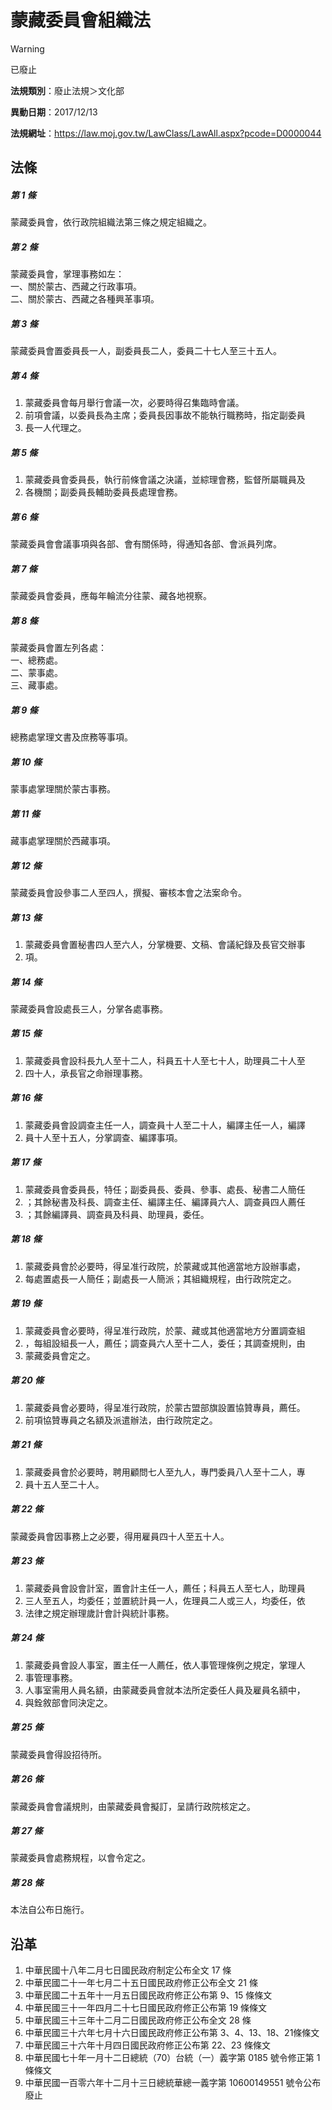 # 蒙藏委員會組織法
> [!WARNING]
> 已廢止

**法規類別**：廢止法規＞文化部

**異動日期**：2017/12/13  

**法規網址**：https://law.moj.gov.tw/LawClass/LawAll.aspx?pcode=D0000044



## 法條
##### 第 1 條
蒙藏委員會，依行政院組織法第三條之規定組織之。

##### 第 2 條
蒙藏委員會，掌理事務如左：  
一、關於蒙古、西藏之行政事項。  
二、關於蒙古、西藏之各種興革事項。

##### 第 3 條
蒙藏委員會置委員長一人，副委員長二人，委員二十七人至三十五人。

##### 第 4 條
1. 蒙藏委員會每月舉行會議一次，必要時得召集臨時會議。
1. 前項會議，以委員長為主席；委員長因事故不能執行職務時，指定副委員
1. 長一人代理之。

##### 第 5 條
1. 蒙藏委員會委員長，執行前條會議之決議，並綜理會務，監督所屬職員及
1. 各機關；副委員長輔助委員長處理會務。

##### 第 6 條
蒙藏委員會會議事項與各部、會有關係時，得通知各部、會派員列席。

##### 第 7 條
蒙藏委員會委員，應每年輪流分往蒙、藏各地視察。

##### 第 8 條
蒙藏委員會置左列各處：  
一、總務處。  
二、蒙事處。  
三、藏事處。

##### 第 9 條
總務處掌理文書及庶務等事項。

##### 第 10 條
蒙事處掌理關於蒙古事務。

##### 第 11 條
藏事處掌理關於西藏事項。

##### 第 12 條
蒙藏委員會設參事二人至四人，撰擬、審核本會之法案命令。

##### 第 13 條
1. 蒙藏委員會置秘書四人至六人，分掌機要、文稿、會議紀錄及長官交辦事
1. 項。

##### 第 14 條
蒙藏委員會設處長三人，分掌各處事務。

##### 第 15 條
1. 蒙藏委員會設科長九人至十二人，科員五十人至七十人，助理員二十人至
1. 四十人，承長官之命辦理事務。

##### 第 16 條
1. 蒙藏委員會設調查主任一人，調查員十人至二十人，編譯主任一人，編譯
1. 員十人至十五人，分掌調查、編譯事項。

##### 第 17 條
1. 蒙藏委員會委員長，特任；副委員長、委員、參事、處長、秘書二人簡任
1. ；其餘秘書及科長、調查主任、編譯主任、編譯員六人、調查員四人薦任
1. ；其餘編譯員、調查員及科員、助理員，委任。

##### 第 18 條
1. 蒙藏委員會於必要時，得呈准行政院，於蒙藏或其他適當地方設辦事處，
1. 每處置處長一人簡任；副處長一人簡派；其組織規程，由行政院定之。

##### 第 19 條
1. 蒙藏委員會必要時，得呈准行政院，於蒙、藏或其他適當地方分置調查組
1. ，每組設組長一人，薦任；調查員六人至十二人，委任；其調查規則，由
1. 蒙藏委員會定之。

##### 第 20 條
1. 蒙藏委員會必要時，得呈准行政院，於蒙古盟部旗設置協贊專員，薦任。
1. 前項協贊專員之名額及派遣辦法，由行政院定之。

##### 第 21 條
1. 蒙藏委員會於必要時，聘用顧問七人至九人，專門委員八人至十二人，專
1. 員十五人至二十人。

##### 第 22 條
蒙藏委員會因事務上之必要，得用雇員四十人至五十人。

##### 第 23 條
1. 蒙藏委員會設會計室，置會計主任一人，薦任；科員五人至七人，助理員
1. 三人至五人，均委任；並置統計員一人，佐理員二人或三人，均委任，依
1. 法律之規定辦理歲計會計與統計事務。

##### 第 24 條
1. 蒙藏委員會設人事室，置主任一人薦任，依人事管理條例之規定，掌理人
1. 事管理事務。
1. 人事室需用人員名額，由蒙藏委員會就本法所定委任人員及雇員名額中，
1. 與銓敘部會同決定之。

##### 第 25 條
蒙藏委員會得設招待所。

##### 第 26 條
蒙藏委員會會議規則，由蒙藏委員會擬訂，呈請行政院核定之。

##### 第 27 條
蒙藏委員會處務規程，以會令定之。

##### 第 28 條
本法自公布日施行。

## 沿革
1. 中華民國十八年二月七日國民政府制定公布全文 17 條
1. 中華民國二十一年七月二十五日國民政府修正公布全文 21 條
1. 中華民國二十五年十一月五日國民政府修正公布第 9、15  條條文
1. 中華民國三十一年四月二十七日國民政府修正公布第 19 條條文
1. 中華民國三十三年十二月二日國民政府修正公布全文 28 條
1. 中華民國三十六年七月十六日國民政府修正公布第 3、4、13、18、21條條文
1. 中華民國三十六年十月四日國民政府修正公布第 22、23 條條文
1. 中華民國七十年一月十二日總統（70）台統（一）義字第 0185 號令修正第 1  條條文
1. 中華民國一百零六年十二月十三日總統華總一義字第 10600149551  號令公布廢止
